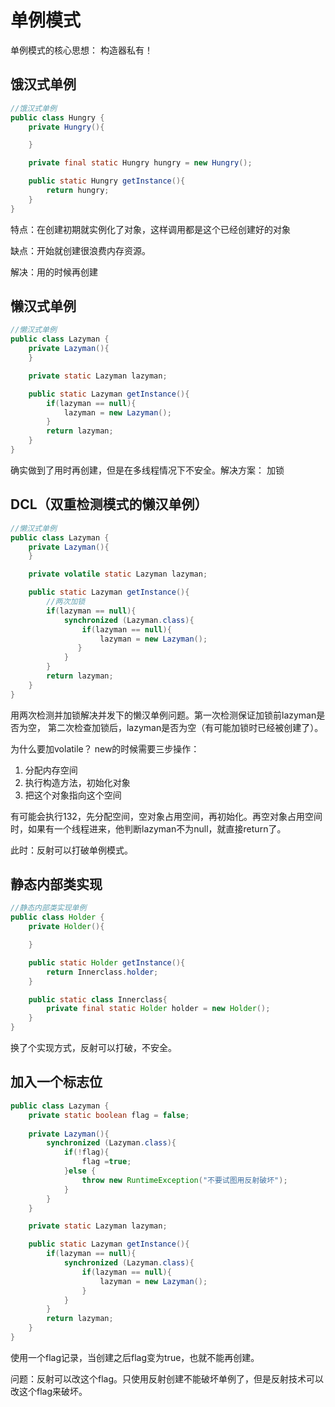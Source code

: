 # 单例模式
单例模式的核心思想： 构造器私有！

## 饿汉式单例
```java
//饿汉式单例
public class Hungry {
    private Hungry(){

    }

    private final static Hungry hungry = new Hungry();

    public static Hungry getInstance(){
        return hungry;
    }
}
```

特点：在创建初期就实例化了对象，这样调用都是这个已经创建好的对象

缺点：开始就创建很浪费内存资源。

解决：用的时候再创建

## 懒汉式单例
```java
//懒汉式单例
public class Lazyman {
    private Lazyman(){
    }

    private static Lazyman lazyman;

    public static Lazyman getInstance(){
        if(lazyman == null){
            lazyman = new Lazyman();
        }
        return lazyman;
    }
}
```
确实做到了用时再创建，但是在多线程情况下不安全。解决方案： 加锁

## DCL（双重检测模式的懒汉单例）
```java
//懒汉式单例
public class Lazyman {
    private Lazyman(){
    }

    private volatile static Lazyman lazyman;

    public static Lazyman getInstance(){
        //两次加锁
        if(lazyman == null){
            synchronized (Lazyman.class){
                if(lazyman == null){
                    lazyman = new Lazyman();
               }
            }
        }
        return lazyman;
    }
}
```
用两次检测并加锁解决并发下的懒汉单例问题。第一次检测保证加锁前lazyman是否为空，
第二次检查加锁后，lazyman是否为空（有可能加锁时已经被创建了）。

为什么要加volatile？
new的时候需要三步操作：
1. 分配内存空间
2. 执行构造方法，初始化对象
3. 把这个对象指向这个空间

有可能会执行132，先分配空间，空对象占用空间，再初始化。再空对象占用空间时，如果有一个线程进来，他判断lazyman不为null，就直接return了。

此时：反射可以打破单例模式。
## 静态内部类实现
```java
//静态内部类实现单例
public class Holder {
    private Holder(){

    }

    public static Holder getInstance(){
        return Innerclass.holder;
    }

    public static class Innerclass{
        private final static Holder holder = new Holder();
    }
}
```
换了个实现方式，反射可以打破，不安全。

## 加入一个标志位
```java
public class Lazyman {
    private static boolean flag = false; 
    
    private Lazyman(){
        synchronized (Lazyman.class){
            if(!flag){
                flag =true;
            }else {
                throw new RuntimeException("不要试图用反射破坏");
            }
        }
    }

    private static Lazyman lazyman;

    public static Lazyman getInstance(){
        if(lazyman == null){
            synchronized (Lazyman.class){
                if(lazyman == null){
                    lazyman = new Lazyman();
                }
            }
        }
        return lazyman;
    }
}
```
使用一个flag记录，当创建之后flag变为true，也就不能再创建。

问题：反射可以改这个flag。只使用反射创建不能破坏单例了，但是反射技术可以改这个flag来破坏。

## 







